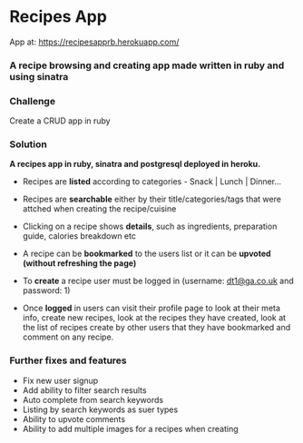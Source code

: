 # Recipes App

App at:
https://recipesapprb.herokuapp.com/


### A recipe browsing and creating app made written in ruby and using sinatra</h3>


### Challenge
Create a CRUD app in ruby

### Solution

**A recipes app in ruby, sinatra and postgresql deployed in heroku.**

* Recipes are **listed** according to categories - Snack | Lunch | Dinner...

* Recipes are **searchable** either by their title/categories/tags that were attched when creating the recipe/cuisine

* Clicking on a recipe shows **details**, such as ingredients, preparation guide, calories breakdown etc

* A recipe can be **bookmarked** to the users list or it can be **upvoted (without refreshing the page)**

* To **create** a recipe user must be logged in (username: dt1@ga.co.uk and password: 1)

* Once **logged** in users can visit their profile page to look at their meta info, create new recipes, 
look at the recipes they have created, look at the list of recipes create by other users that they have bookmarked and
comment on any recipe.

### Further fixes and features

* Fix new user signup
* Add ability to filter search results
* Auto complete from search keywords
* Listing by search keywords as suer types
* Ability to upvote comments
* Ability to add multiple images for a recipes when creating

